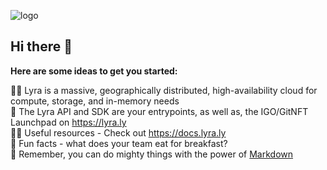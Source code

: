 ![logo](https://github.com/lyra-ug/.github/assets/114028070/d7037994-d3c0-4d9e-93b7-26a447ead7aa)

## Hi there 👋

**Here are some ideas to get you started:**

🙋‍♀️ Lyra is a massive, geographically distributed, high-availability cloud for compute, storage, and in-memory needs<br />
🌈 The Lyra API and SDK are your entrypoints, as well as, the IGO/GitNFT Launchpad on https://lyra.ly<br />
👩‍💻 Useful resources - Check out https://docs.lyra.ly<br />
🍿 Fun facts - what does your team eat for breakfast?<br />
🧙 Remember, you can do mighty things with the power of [Markdown](https://docs.github.com/github/writing-on-github/getting-started-with-writing-and-formatting-on-github/basic-writing-and-formatting-syntax)<br />

